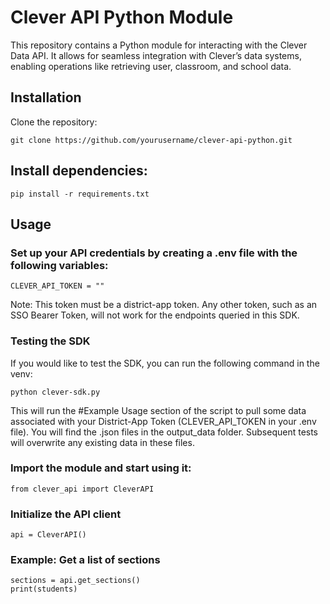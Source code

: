 # Clever API Python Module
This repository contains a Python module for interacting with the Clever Data API. It allows for seamless integration with Clever’s data systems, enabling operations like retrieving user, classroom, and school data.

## Installation

Clone the repository:

```
git clone https://github.com/yourusername/clever-api-python.git
```

## Install dependencies:
```
pip install -r requirements.txt
```

## Usage

### Set up your API credentials by creating a .env file with the following variables:

```
CLEVER_API_TOKEN = ""
```
Note: This token must be a district-app token. Any other token, such as an SSO Bearer Token, will not work for the endpoints queried in this SDK.

### Testing the SDK
If you would like to test the SDK, you can run the following command in the venv:

```
python clever-sdk.py
```

This will run the #Example Usage section of the script to pull some data associated with your District-App Token (CLEVER_API_TOKEN in your .env file). You will find the .json files in the output_data folder. Subsequent tests will overwrite any existing data in these files.


### Import the module and start using it:

```
from clever_api import CleverAPI
```

### Initialize the API client

```
api = CleverAPI()
```
### Example: Get a list of sections

```
sections = api.get_sections()
print(students)
```
